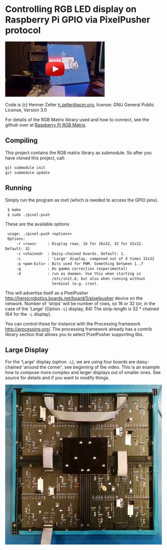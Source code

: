 Controlling RGB LED display on Raspberry Pi GPIO via PixelPusher protocol
=========================================================================

[![Example video][vid]](http://youtu.be/ZglGuMaKvpY)


Code is (c) Henner Zeller <h.zeller@acm.org>,
license: GNU General Public License, Version 3.0

For details of the RGB Matrix library used and how to connect,
see the github over at [Raspberry Pi RGB Matrix][rgb-matrix-lib].

Compiling
---------
This project contains the RGB matrix library as submodule. So after you have
cloned this project, call:

    git submodule init
	git submodule update
	
Running
-------
Simply run the program as root (which is needed to access the GPIO pins).

     $ make
     $ sudo ./pixel-push

These are the available options

     usage: ./pixel-push <options>
     Options:
         -r <rows>     : Display rows. 16 for 16x32, 32 for 32x32. Default: 32
         -c <chained>  : Daisy-chained boards. Default: 1.
         -L            : 'Large' display, composed out of 4 times 32x32
         -p <pwm-bits> : Bits used for PWM. Something between 1..7
         -g            : Do gamma correction (experimental)
         -d            : run as daemon. Use this when starting in
                         /etc/init.d, but also when running without
                         terminal (e.g. cron).

This will advertise itself as a
PixelPusher <http://heroicrobotics.boards.net/board/5/pixelpusher> device
on the network. Number of 'strips' will be number of rows, so 16 or 32
(or, in the case of the 'Large' (Option `-L`) display, 64)
The strip-length is 32 * chained (64 for the `-L` display).

You can control these for instance with the Processing framework
<http://processing.org/>. The processing framework already has a contrib
library section that allows you to select PixelPusher supporting libs.

Large Display
-------------
For the 'Large' display (option `-L`), we are using four boards are
daisy-chained 'around the corner', see beginning of the video. This is an
example how to compose more complex and larger displays out of smaller ones.
See source for details and if you want to modify things.

![Chaining multiple displays][matrix64]

[rgb-matrix-lib]: https://github.com/hzeller/rpi-rgb-led-matrix
[matrix64]: ./img/chained-64x64.jpg
[vid]: ./img/pp-vid.jpg
